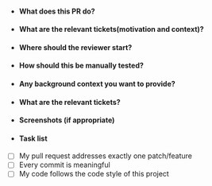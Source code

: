 - #### What does this PR do? 

- #### What are the relevant tickets(motivation and context)? 

- #### Where should the reviewer start? 

- #### How should this be manually tested?

- #### Any background context you want to provide? 

- #### What are the relevant tickets? 

- #### Screenshots (if appropriate)

- #### Task list

- [ ] My pull request addresses exactly one patch/feature
- [ ] Every commit is meaningful
- [ ] My code follows the code style of this project
